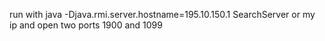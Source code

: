 run with java -Djava.rmi.server.hostname=195.10.150.1 SearchServer
or my ip
and open two ports 1900 and 1099
